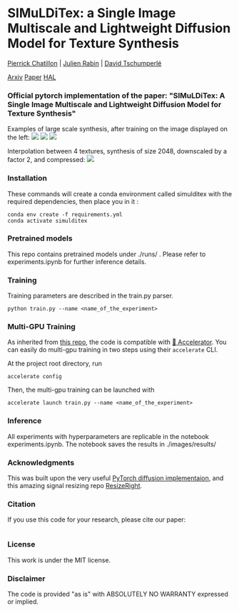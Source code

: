 # SIMuLDiTex: a Single Image Multiscale and Lightweight Diffusion Model for Texture Synthesis
[Pierrick Chatillon](https://scholar.google.com/citations?user=8MgK55oAAAAJ&hl=en) | [Julien Rabin](https://sites.google.com/site/rabinjulien/) | [David Tschumperlé](https://tschumperle.users.greyc.fr/)


[Arxiv]() [Paper]() [HAL](https://hal.science/hal-04994907)

### Official pytorch implementation of the paper: "SIMuLDiTex: A Single Image Multiscale and Lightweight Diffusion Model for Texture Synthesis"

Examples of large scale synthesis, after training on the image displayed on the left:
![](images/carpet_fig_10_80_time29.png)
![](images/wall_fig_10_80_time24.png)
![](images/rust_fig_10_80_time22.png)


Interpolation between 4 textures, synthesis of size 2048, downscaled by a factor 2, and compressed:
![](images/interpolation.gif)








### Installation

These commands will create a conda environment called simulditex with the required dependencies, then place you in it :
```
conda env create -f requirements.yml
conda activate simulditex
```


### Pretrained models

This repo contains pretrained models under ./runs/ . Please refer to experiments.ipynb for further inference details. 


###  Training

Training parameters are described in the train.py parser.

```
python train.py --name <name_of_the_experiment> 
```

### Multi-GPU Training

As inherited from [this repo](https://github.com/lucidrains/denoising-diffusion-pytorch), the code is compatible with <a href="https://huggingface.co/docs/accelerate/accelerator">🤗 Accelerator</a>. You can easily do multi-gpu training in two steps using their `accelerate` CLI.

At the project root directory, run

```
accelerate config
```

Then, the multi-gpu training can be launched with

```
accelerate launch train.py --name <name_of_the_experiment> 
```

### Inference

All experiments with hyperparameters are replicable in the notebook experiments.ipynb.
The notebook saves the results in ./images/results/



### Acknowledgments
This was built upon the very useful [PyTorch diffusion implementaion](https://github.com/lucidrains/denoising-diffusion-pytorch), and this amazing signal resizing repo [ResizeRight](https://github.com/assafshocher/ResizeRight).

### Citation
If you use this code for your research, please cite our paper:

```

```

### License
This work is under the MIT license.

### Disclaimer
The code is provided "as is" with ABSOLUTELY NO WARRANTY expressed or implied.